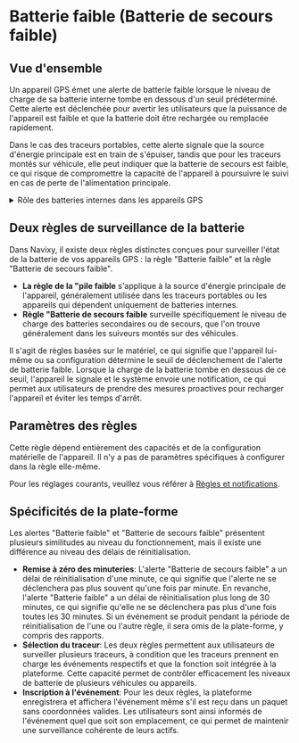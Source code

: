 # Batterie faible (Batterie de secours faible)

## Vue d'ensemble

Un appareil GPS émet une alerte de batterie faible lorsque le niveau de charge de sa batterie interne tombe en dessous d'un seuil prédéterminé. Cette alerte est déclenchée pour avertir les utilisateurs que la puissance de l'appareil est faible et que la batterie doit être rechargée ou remplacée rapidement.

Dans le cas des traceurs portables, cette alerte signale que la source d'énergie principale est en train de s'épuiser, tandis que pour les traceurs montés sur véhicule, elle peut indiquer que la batterie de secours est faible, ce qui risque de compromettre la capacité de l'appareil à poursuivre le suivi en cas de perte de l'alimentation principale.

<details>

<summary>Rôle des batteries internes dans les appareils GPS</summary>

La batterie interne d'un appareil GPS est une source d'énergie intégrée qui joue un rôle crucial dans le fonctionnement de l'appareil. En fonction de l'utilisation du traceur GPS, cette batterie interne peut jouer différents rôles.

* **Dans les traceurs GPS portables,** la batterie interne est généralement la principale source d'énergie. Ces batteries sont essentielles pour suivre les biens, les personnes ou les véhicules dans des scénarios où l'alimentation externe n'est pas disponible.
* **Pour les traceurs GPS montés sur des véhicules,** la batterie interne sert généralement de source d'alimentation de secours. Cette batterie de secours intervient lorsque l'alimentation principale du véhicule est interrompue, que ce soit en raison d'une déconnexion, d'une manipulation ou d'une défaillance de la batterie du véhicule. La batterie de secours garantit la continuité du suivi et de la transmission des données, offrant ainsi un niveau supplémentaire de sécurité et de fiabilité, en particulier dans les applications critiques de gestion de flotte ou de lutte contre le vol.

</details>

## Deux règles de surveillance de la batterie

Dans Navixy, il existe deux règles distinctes conçues pour surveiller l'état de la batterie de vos appareils GPS : la règle "Batterie faible" et la règle "Batterie de secours faible".

* **La règle de la "pile faible** s'applique à la source d'énergie principale de l'appareil, généralement utilisée dans les traceurs portables ou les appareils qui dépendent uniquement de batteries internes.
* **Règle "Batterie de secours faible** surveille spécifiquement le niveau de charge des batteries secondaires ou de secours, que l'on trouve généralement dans les suiveurs montés sur des véhicules.

Il s'agit de règles basées sur le matériel, ce qui signifie que l'appareil lui-même ou sa configuration détermine le seuil de déclenchement de l'alerte de batterie faible. Lorsque la charge de la batterie tombe en dessous de ce seuil, l'appareil le signale et le système envoie une notification, ce qui permet aux utilisateurs de prendre des mesures proactives pour recharger l'appareil et éviter les temps d'arrêt.

## Paramètres des règles

Cette règle dépend entièrement des capacités et de la configuration matérielle de l'appareil. Il n'y a pas de paramètres spécifiques à configurer dans la règle elle-même.

Pour les réglages courants, veuillez vous référer à [Règles et notifications](../).

## Spécificités de la plate-forme

Les alertes "Batterie faible" et "Batterie de secours faible" présentent plusieurs similitudes au niveau du fonctionnement, mais il existe une différence au niveau des délais de réinitialisation.

* **Remise à zéro des minuteries**: L'alerte "Batterie de secours faible" a un délai de réinitialisation d'une minute, ce qui signifie que l'alerte ne se déclenchera pas plus souvent qu'une fois par minute. En revanche, l'alerte "Batterie faible" a un délai de réinitialisation plus long de 30 minutes, ce qui signifie qu'elle ne se déclenchera pas plus d'une fois toutes les 30 minutes. Si un événement se produit pendant la période de réinitialisation de l'une ou l'autre règle, il sera omis de la plate-forme, y compris des rapports.
* **Sélection du traceur**: Les deux règles permettent aux utilisateurs de surveiller plusieurs traceurs, à condition que les traceurs prennent en charge les événements respectifs et que la fonction soit intégrée à la plateforme. Cette capacité permet de contrôler efficacement les niveaux de batterie de plusieurs véhicules ou appareils.
* **Inscription à l'événement**: Pour les deux règles, la plateforme enregistrera et affichera l'événement même s'il est reçu dans un paquet sans coordonnées valides. Les utilisateurs sont ainsi informés de l'événement quel que soit son emplacement, ce qui permet de maintenir une surveillance cohérente de leurs actifs.
